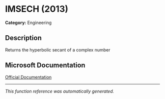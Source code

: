 # IMSECH (2013)

**Category:** Engineering

## Description
Returns the hyperbolic secant of a complex number

## Microsoft Documentation
[Official Documentation](https://support.microsoft.com//en-us/office/imsech-function-f250304f-788b-4505-954e-eb01fa50903b)

---
*This function reference was automatically generated.*
